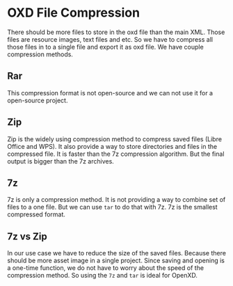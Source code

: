 # OXD File Compression

There should be more files to store in the oxd file than the main XML.
Those files are resource images, text files and etc. So we have to compress
all those files in to a single file and export it as oxd file. We have
couple compression methods.

## Rar

This compression format is not open-source and we can not use it for a open-source
project.

## Zip

Zip is the widely using compression method to compress saved files (Libre Office
and WPS). It also provide a way to store directories and files in the compressed
file. It is faster than the 7z compression algorithm. But the final output is
bigger than the 7z archives. 

## 7z

7z is only a compression method. It is not providing a way to combine set of files
to a one file. But we can use `tar` to do that with 7z. 7z is the smallest compressed
format.

## 7z vs Zip

In our use case we have to reduce the size of the saved files. Because there should be
more asset image in a single project. Since saving and opening is a one-time function,
we do not have to worry about the speed of the compression method. So using the `7z`
and `tar` is ideal for OpenXD.
